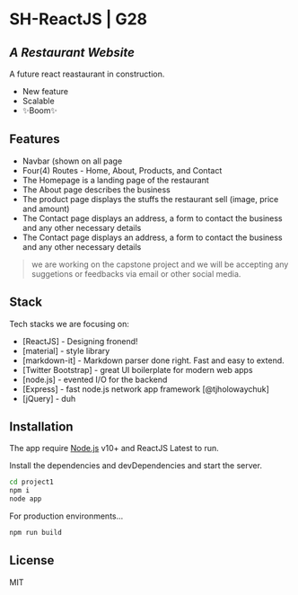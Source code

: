 # SH-ReactJS | G28
## _A Restaurant Website_

A future react reastaurant in construction.

- New feature
- Scalable
- ✨Boom✨

## Features

- Navbar (shown on all page
- Four(4) Routes - Home, About, Products, and Contact
- The Homepage is a landing page of the restaurant
- The About page describes the business
- The product page displays the stuffs the restaurant sell (image, price and amount)
- The Contact page displays an address, a form to contact the business and any other necessary details
- The Contact page displays an address, a form to contact the business and any other necessary details

> we are working on the capstone project and we will be accepting any suggetions
> or feedbacks via email or other social media.
## Stack

Tech stacks we are focusing on:

- [ReactJS] - Designing fronend!
- [material] - style library
- [markdown-it] - Markdown parser done right. Fast and easy to extend.
- [Twitter Bootstrap] - great UI boilerplate for modern web apps
- [node.js] - evented I/O for the backend
- [Express] - fast node.js network app framework [@tjholowaychuk]
- [jQuery] - duh

## Installation

The app require [Node.js](https://nodejs.org/) v10+ and ReactJS Latest to run.

Install the dependencies and devDependencies and start the server.

```sh
cd project1
npm i
node app
```

For production environments...

```sh
npm run build
```
## License

MIT

